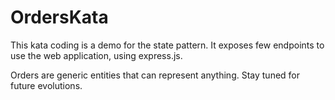 # OrdersKata

This kata coding is a demo for the state pattern.
It exposes few endpoints to use the web application, using express.js.

Orders are generic entities that can represent anything.
Stay tuned for future evolutions.